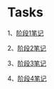 # Tasks
1、[阶段1笔记](https://githubfast.com/antidote-for-world/Tasks/tree/e63d7723ba7882920da433789bff9668fdca1e1f/%E9%98%B6%E6%AE%B51%E7%AC%94%E8%AE%B0)

2、[阶段2笔记](https://githubfast.com/antidote-for-world/Tasks/tree/47ce26da5bf2ebf98fd56c3212dc8620671a0acd/%E9%98%B6%E6%AE%B52%E7%AC%94%E8%AE%B0)

3、[阶段3笔记](https://githubfast.com/antidote-for-world/Tasks/blob/288a82707d4c80c6f8b5712d8c1ae1d64e867410/%E8%BF%9B%E9%98%B6%E4%BB%BB%E5%8A%A1.md)

4、[阶段4笔记](https://githubfast.com/antidote-for-world/Tasks/blob/e317101b89e5a85ba582fbbad4b6d704c2af5f77/Git%E8%BF%9B%E9%98%B6%EF%BC%88%E5%9B%9E%E6%BB%9A%E3%80%81%E5%86%B2%E7%AA%81%EF%BC%89)

